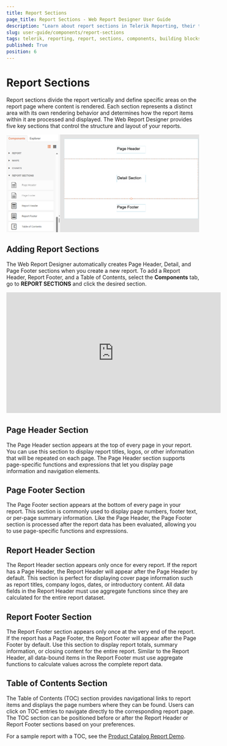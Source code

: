 ```yaml
---
title: Report Sections
page_title: Report Sections - Web Report Designer User Guide
description: "Learn about report sections in Telerik Reporting, their types, purposes, and how they serve as the fundamental building blocks for creating effective reports."
slug: user-guide/components/report-sections
tags: telerik, reporting, report, sections, components, building blocks, layout
published: True
position: 6
---
```


<style>
img[alt$="><"] {
  border: 1px solid lightgrey;
}

</style>

# Report Sections

Report sections divide the report vertically and define specific areas on the report page where content is rendered. Each section represents a distinct area with its own rendering behavior and determines how the report items within it are processed and displayed. The Web Report Designer provides five key sections that control the structure and layout of your reports.

![Report Sections - Web Report Designer User Guide - Telerik Reporting](./images/wrd-components-report-sections.png)

## Adding Report Sections

The Web Report Designer automatically creates Page Header, Detail, and Page Footer sections when you create a new report. To add a Report Header, Report Footer, and a Table of Contents, select the **Components** tab, go to **REPORT SECTIONS** and click the desired section.

<iframe width="560" height="315" src="https://www.youtube.com/embed/-4P3XOAlHRk?si=loKHIlBZi1ltAA6Q" title="Adding Report Sections" frameborder="0" allow="accelerometer; autoplay; clipboard-write; encrypted-media; gyroscope; picture-in-picture; web-share" referrerpolicy="strict-origin-when-cross-origin" allowfullscreen></iframe>

## Page Header Section

The Page Header section appears at the top of every page in your report. You can use this section to display report titles, logos, or other information that will be repeated on each page. The Page Header section supports page-specific functions and expressions that let you display page information and navigation elements.

## Page Footer Section

The Page Footer section appears at the bottom of every page in your report. This section is commonly used to display page numbers, footer text, or per-page summary information. Like the Page Header, the Page Footer section is processed after the report data has been evaluated, allowing you to use page-specific functions and expressions.

## Report Header Section

The Report Header section appears only once for every report. If the report has a Page Header, the Report Header will appear after the Page Header by default. This section is perfect for displaying cover page information such as report titles, company logos, dates, or introductory content. All data fields in the Report Header must use aggregate functions since they are calculated for the entire report dataset.

## Report Footer Section

The Report Footer section appears only once at the very end of the report. If the report has a Page Footer, the Report Footer will appear after the Page Footer by default. Use this section to display report totals, summary information, or closing content for the entire report. Similar to the Report Header, all data-bound items in the Report Footer must use aggregate functions to calculate values across the complete report data.

## Table of Contents Section

The Table of Contents (TOC) section provides navigational links to report items and displays the page numbers where they can be found. Users can click on TOC entries to navigate directly to the corresponding report page. The TOC section can be positioned before or after the Report Header or Report Footer sections based on your preferences.

For a sample report with a TOC, see the [Product Catalog Report Demo](https://demos.telerik.com/reporting/product-catalog).
